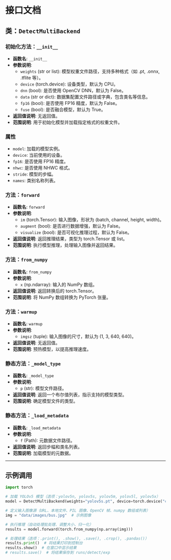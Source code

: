 # 接口文档

## 类：`DetectMultiBackend`

### 初始化方法：`__init__`
- **函数名**: `__init__`
- **参数说明**:
  - `weights` (str or list): 模型权重文件路径，支持多种格式（如 .pt, .onnx, .tflite 等）。
  - `device` (torch.device): 设备类型，默认为 CPU。
  - `dnn` (bool): 是否使用 OpenCV DNN，默认为 False。
  - `data` (str or dict): 数据集配置文件路径或字典，包含类名等信息。
  - `fp16` (bool): 是否使用 FP16 精度，默认为 False。
  - `fuse` (bool): 是否融合模型，默认为 True。
- **返回值说明**: 无返回值。
- **范围说明**: 用于初始化模型并加载指定格式的权重文件。

### 属性
- `model`: 加载的模型实例。
- `device`: 当前使用的设备。
- `fp16`: 是否使用 FP16 精度。
- `nhwc`: 是否使用 NHWC 格式。
- `stride`: 模型的步幅。
- `names`: 类别名称列表。

### 方法：`forward`
- **函数名**: `forward`
- **参数说明**:
  - `im` (torch.Tensor): 输入图像，形状为 (batch, channel, height, width)。
  - `augment` (bool): 是否进行数据增强，默认为 False。
  - `visualize` (bool): 是否可视化推理过程，默认为 False。
- **返回值说明**: 返回推理结果，类型为 torch.Tensor 或 list。
- **范围说明**: 执行模型推理，处理输入图像并返回结果。

### 方法：`from_numpy`
- **函数名**: `from_numpy`
- **参数说明**:
  - `x` (np.ndarray): 输入的 NumPy 数组。
- **返回值说明**: 返回转换后的 torch.Tensor。
- **范围说明**: 将 NumPy 数组转换为 PyTorch 张量。

### 方法：`warmup`
- **函数名**: `warmup`
- **参数说明**:
  - `imgsz` (tuple): 输入图像的尺寸，默认为 (1, 3, 640, 640)。
- **返回值说明**: 无返回值。
- **范围说明**: 预热模型，以提高推理速度。

### 静态方法：`_model_type`
- **函数名**: `_model_type`
- **参数说明**:
  - `p` (str): 模型文件路径。
- **返回值说明**: 返回一个布尔值列表，指示支持的模型类型。
- **范围说明**: 确定模型文件的类型。

### 静态方法：`_load_metadata`
- **函数名**: `_load_metadata`
- **参数说明**:
  - `f` (Path): 元数据文件路径。
- **返回值说明**: 返回步幅和类名列表。
- **范围说明**: 加载模型的元数据。

---

## 示例调用

```python
import torch

# 加载 YOLOv5 模型（选项：yolov5n, yolov5s, yolov5m, yolov5l, yolov5x）
model = DetectMultiBackend(weights="yolov5s.pt", device=torch.device("cuda:0"))

# 定义输入图像源（URL、本地文件、PIL 图像、OpenCV 帧、numpy 数组或列表）
img = "data/images/bus.jpg"  # 示例图像

# 执行推理（自动处理批处理、调整大小、归一化）
results = model.forward(torch.from_numpy(np.array(img)))

# 处理结果（选项：.print(), .show(), .save(), .crop(), .pandas()）
results.print()  # 将结果打印到控制台
results.show()  # 在窗口中显示结果
# results.save()  # 将结果保存到 runs/detect/exp
```